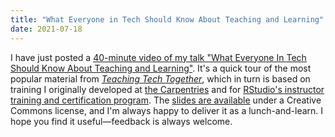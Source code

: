 ```yaml
---
title: "What Everyone in Tech Should Know About Teaching and Learning"
date: 2021-07-18
---
```


I have just posted a [40-minute video of my talk "What Everyone In Tech Should Know About Teaching and Learning"][video].
It's a quick tour of the most popular material from *[Teaching Tech Together][t3]*,
which in turn is based on training I originally developed at [the Carpentries][carpentries]
and for [RStudio's instructor training and certification program][rstudio-instructors].
The [slides are available][slides] under a Creative Commons license,
and I'm always happy to deliver it as a lunch-and-learn.
I hope you find it useful—feedback is always welcome.

[carpentries]: https://carpentries.org/
[rstudio-instructors]: https://education.rstudio.com/trainers
[slides]: https://docs.google.com/presentation/d/1INHfSJzkNpdKonzqYzNlIq6D-H5dyKqs57qoVCAYxB0/
[t3]: https://teachtogether.tech/
[video]: https://www.youtube.com/watch?v=ewXvFQByRqY
